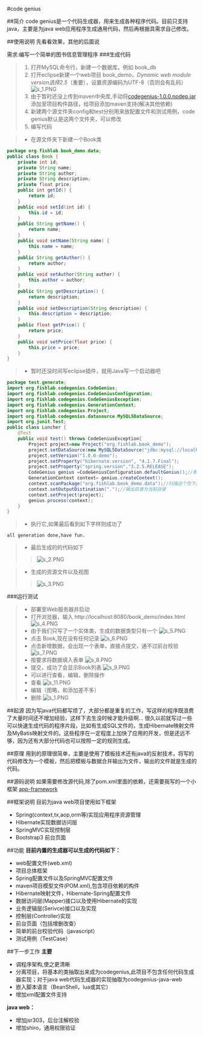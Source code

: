 #code genius

##简介
code genius是一个代码生成器，用来生成各种程序代码。目前只支持java，主要是为java web应用程序生成通用代码，然后再根据具需求自己修改。

##使用说明
先看看效果，其他的后面说

需求:编写一个简单的图书信息管理程序
###生成代码
>1. 打开MySQL命令行，新建一个数据库，例如 book_db
>2. 打开eclipse新建一个web项目 book_demo，*Dynamic web module version选择2.5*（重要），设置资源编码为UTF-8（否则会有乱码）
>![s_1.PNG](./genius/screenshot/s_1.PNG)
>3. 由于暂时还没上传到maven中央库,手动将[codegenius-1.0.0.nodep.jar](https://github.com/fishlab/codegenius/blob/master/genius/prebuild/codegenius-1.0.0.nodep.jar?raw=true) 添加至项目构件路径，给项目添加maven支持(解决其他依赖)
>4. 新建两个源文件夹config和test分别用来放配置文件和测试用例，code genius默认是这两个文件夹，可以修改
>5. 编写代码

>* 在源文件夹下新建一个Book类
```java
package org.fishlab.book_demo.data;
public class Book {
	private int id;
	private String name;
	private String author;
	private String description;
	private float price;
	public int getId() {
		return id;
	}
	public void setId(int id) {
		this.id = id;
	}
	public String getName() {
		return name;
	}
	public void setName(String name) {
		this.name = name;
	}
	public String getAuthor() {
		return author;
	}
	public void setAuthor(String author) {
		this.author = author;
	}
	public String getDescription() {
		return description;
	}
	public void setDescription(String description) {
		this.description = description;
	}
	public float getPrice() {
		return price;
	}
	public void setPrice(float price) {
		this.price = price;
	}
}
```

>* 暂时还没时间写eclipse插件，就用Java写一个启动器吧
```java
package test.generate;
import org.fishlab.codegenius.CodeGenius;
import org.fishlab.codegenius.CodeGeniusConfiguration;
import org.fishlab.codegenius.CodeGeniusException;
import org.fishlab.codegenius.GenerationContext;
import org.fishlab.codegenius.Project;
import org.fishlab.codegenius.datasource.MySQL5DataSource;
import org.junit.Test;
public class Luncher {
    @Test
    public void test() throws CodeGeniusException{
        Project project=new Project("org.fishlab.book_demo");
        project.setDataSource(new MySQL5DataSource("jdbc:mysql://localhost:3306/book_db","root","123456"));
        project.setVersion("1.0.0-demo");
        project.setProperty("hibernate.version", "4.1.7.Final");
        project.setProperty("spring.version","3.2.5.RELEASE");
        CodeGenius genius =CodeGeniusConfiguration.defaultGenius();//默认的配置实例
        GenerationContext context= genius.createContext();
        context.scanPackage("org.fishlab.book_demo.data");//扫描这个包下面的所有类
        context.setOutputDistination(".");//输出目录为当前目录
        context.setProject(project);
        genius.process(context);
    }
}
```
>* 执行它,如果最后看到如下字样则成功了
```console
all generation done,have fun.
```

>* 最后生成的的代码如下
>>![s_2.PNG](./genius/screenshot/s_2.PNG)

>* 生成的资源文件以及视图
>>![s_3.PNG](./genius/screenshot/s_3.PNG)

###运行测试
>* 部署至Web服务器并启动
>* 打开浏览器，输入 http://localhost:8080/book_demo/index.html
>![s_4.PNG](./genius/screenshot/s_4.PNG)
>* 由于我们只写了一个实体类，生成的数据类型只有一个
>![s_5.PNG](./genius/screenshot/s_5.PNG)
>* 点击 Book,现在没有任何记录
>![s_6.PNG](./genius/screenshot/s_6.PNG)
>* 点击新增数据，会出现一个表单，直接点提交，通不过前台校验
>![s_7.PNG](./genius/screenshot/s_7.PNG)
>* 按要求将数据填入表单
>![s_8.PNG](./genius/screenshot/s_8.PNG)
>* 提交，成功了会显示Book列表
>![s_9.PNG](./genius/screenshot/s_9.PNG)
>* 可以进行查看，编辑，删除操作
>* 查看
>![s_11.PNG](./genius/screenshot/s_10.PNG)
>* 编辑（图略，和添加差不多）
>* 删除
>![s_1.PNG](./genius/screenshot/s_11.PNG)

##起源
因为写java代码都写烦了，大部分都是重复的工作，写这样的程序既浪费了大量时间还不增加经验，这样下去生没时候才能升级啊...
很久以前就写过一些可以快速生成代码的程序片段，比如有生成SQL文件的，生成Hibernate映射文件及MyBatis映射文件的。这些程序在一定程度上加快了应用的开发，但是还远不够，因为还有大部分代码也可以按照一定的规则生成。

##原理
用到的原理很简单，主要是使用了模板技术还有java的反射技术，将写的代码修改为一个模板，然后把模板与数据合并输出为文件，输出的文件就是生成的代码。

##源码说明
如果需要修改源代码,除了pom.xml里面的依赖，还需要我写的一个小框架 
[app-framework](https://github.com/fishlab/app-framework)


##框架说明
目前为java web项目使用如下框架

* Spring(context,tx,aop,orm等)实现应用程序资源管理
* Hibernate实现数据访问层
* SpringMVC实现控制层
* Bootstrap3 前台页面

##功能
**目前内置的生成器可以生成的代码如下：**

* web配置文件(web.xml)
* 项目总体框架
* Spring配置文件以及SpringMVC配置文件
* maven项目模型文件(POM.xml),包含项目依赖的构件
* Hibernate映射文件，Hibernate-Spring配置文件
* 数据访问层(Mapper)接口以及使用Hibernate的实现
* 业务逻辑层(Serivce)接口以及实现
* 控制层(Controller)实现
* 前台页面（包括增删改查）
* 简单的前台校验代码（javascript）
* 测试用例（TestCase）

##下一步工作
**主要**

* 调程序架构,使之更清晰
* 分离项目，将基本的类抽取出来成为codegenius,此项目不包含任何代码生成器实现；对于java web代码生成器的实现抽取为codegenius-java-web
* 嵌入脚本语言（BeanShell，lua或其它）
* 增加xml配置文件支持

**java web：**

* 增加jsr303，后台注解校验
* 增加shiro，通用权限验证

